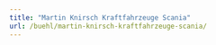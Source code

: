 ```yaml
---
title: "Martin Knirsch Kraftfahrzeuge Scania"
url: /buehl/martin-knirsch-kraftfahrzeuge-scania/
---
```

